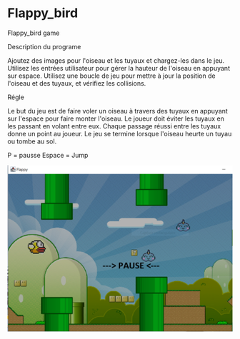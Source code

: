 # Flappy_bird
Flappy_bird game

Description du programe

Ajoutez des images pour l'oiseau et les tuyaux et chargez-les dans le jeu.
Utilisez les entrées utilisateur pour gérer la hauteur de l'oiseau en appuyant sur espace.
Utilisez une boucle de jeu pour mettre à jour la position de l'oiseau et des tuyaux, et vérifiez les collisions.

Régle

Le but du jeu est de faire voler un oiseau à travers des tuyaux en appuyant sur l'espace pour faire monter l'oiseau. 
Le joueur doit éviter les tuyaux en les passant en volant entre eux. 
Chaque passage réussi entre les tuyaux donne un point au joueur.
Le jeu se termine lorsque l'oiseau heurte un tuyau ou tombe au sol. 

P = pausse
Espace = Jump

![FlappyBird](https://github.com/WGuillaume/Portfolio/blob/main/portfolio/flappy.png)

